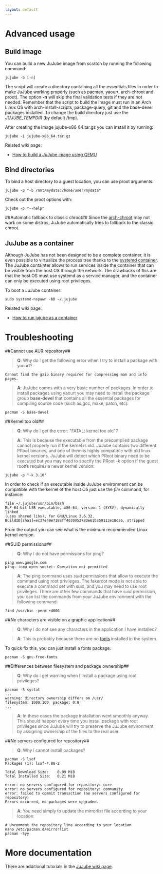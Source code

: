 ```yaml
---
layout: default
---
```


Advanced usage
============

## Build image ##
You can build a new JuJube image from scratch by running the following command:

    jujube -b [-n]

The script will create a directory containing all the essentials
files in order to make JuJube working properly (such as pacman, yaourt, arch-chroot and proot).
The option **-n** will skip the final validation tests if they are not needed.
Remember that the script to build the image must run in an Arch Linux OS with
arch-install-scripts, package-query, git and the base-devel packages installed.
To change the build directory just use the *JUJUBE_TEMPDIR* (by default /tmp).

After creating the image jujube-x86\_64.tar.gz you can install it by running:

    jujube -i jujube-x86_64.tar.gz

Related wiki page:

- [How to build a JuJube image using QEMU](https://github.com/fsquillace/jujube/wiki/How-to-build-a-JuJube-image-using-QEMU)

## Bind directories ##
To bind a host directory to a guest location, you can use proot arguments:

    jujube -p "-b /mnt/mydata:/home/user/mydata"

Check out the proot options with:

    jujube -p "--help"

##Automatic fallback to classic chroot##
Since the [arch-chroot](https://wiki.archlinux.org/index.php/Chroot) may not work
on some distros, JuJube automatically tries to fallback to the classic chroot.

## JuJube as a container ##
Although JuJube has not been designed to be a complete container, it is even possible to
virtualize the process tree thanks to the [systemd container](https://wiki.archlinux.org/index.php/Systemd-nspawn).
The JuJube containter allows to run services inside the container that can be
visible from the host OS through the network.
The drawbacks of this are that the host OS must use systemd as a service manager,
and the container can only be executed using root privileges.

To boot a JuJube container:

    sudo systemd-nspawn -bD ~/.jujube

Related wiki page:

- [How to run jujube as a container](https://github.com/fsquillace/jujube/wiki/How-to-run-JuJube-as-a-container)

Troubleshooting
===============

##Cannot use AUR repository##

> **Q**: Why do I get the following error when I try to install a package with yaourt?

    Cannot find the gzip binary required for compressing man and info pages.

> **A**: JuJube comes with a very basic number of packages.
In order to install packages using yaourt you may need to install the package group **base-devel**
that contains all the essential packages for compiling source code (such as gcc, make, patch, etc):

    pacman -S base-devel

##Kernel too old##

> **Q**: Why do I get the error: "FATAL: kernel too old"?

> **A**: This is because the executable from the precompiled package cannot
properly run if the kernel is old.
JuJube contains two different PRoot binaries, and one of them is highly compatible
with old linux kernel versions. JuJube will detect which PRoot binary need to be
executed but you may need to specify the PRoot *-k* option if the guest rootfs
requires a newer kernel version:

    jujube -p "-k 3.10"

In order to check if an executable inside JuJube environment can be compatible
with the kernel of the host OS just use the *file* command, for instance:

    file ~/.jujube/usr/bin/bash
    ELF 64-bit LSB executable, x86-64, version 1 (SYSV), dynamically linked
    (uses shared libs), for GNU/Linux 2.6.32,
    BuildID[sha1]=ec37e49e7188ff4030052783e61b859113e18ca6, stripped

From the output you can see what is the minimum recommended Linux kernel version.

##SUID permissions##
> **Q**: Why I do not have permissions for ping?

    ping www.google.com
    ping: icmp open socket: Operation not permitted

> **A**: The ping command uses *suid* permissions that allow to execute the command using
root privileges. The fakeroot mode is not able to execute a command set with suid,
and you may need to use root privileges. There are other few commands that
have *suid* permission, you can list the commands from your JuJube environment
with the following command:

    find /usr/bin -perm +4000

##No characters are visible on a graphic application##

> **Q**: Why I do not see any characters in the application I have installed?

> **A**: This is probably because there are no
[fonts](https://wiki.archlinux.org/index.php/Font_Configuration) installed in
the system.

To quick fix this, you can just install a fonts package:

    pacman -S gnu-free-fonts

##Differences between filesystem and package ownership##

> **Q**: Why do I get warning when I install a package using root privileges?

    pacman -S systat
    ...
    warning: directory ownership differs on /usr/
    filesystem: 1000:100  package: 0:0
    ...

> **A**: In these cases the package installation went smoothly anyway.
This should happen every time you install package with root privileges
since JuJube will try to preserve the JuJube environment by assigning ownership
of the files to the real user.

##No servers configured for repository##

> **Q**: Why I cannot install packages?

    pacman -S lsof
    Packages (1): lsof-4.88-2

    Total Download Size:    0.09 MiB
    Total Installed Size:   0.21 MiB

    error: no servers configured for repository: core
    error: no servers configured for repository: community
    error: failed to commit transaction (no servers configured for repository)
    Errors occurred, no packages were upgraded.

> **A**: You need simply to update the mirrorlist file according to your location:

    # Uncomment the repository line according to your location
    nano /etc/pacman.d/mirrorlist
    pacman -Syy

More documentation
==================
There are additional tutorials in the
[JuJube wiki page](https://github.com/fsquillace/jujube/wiki).

